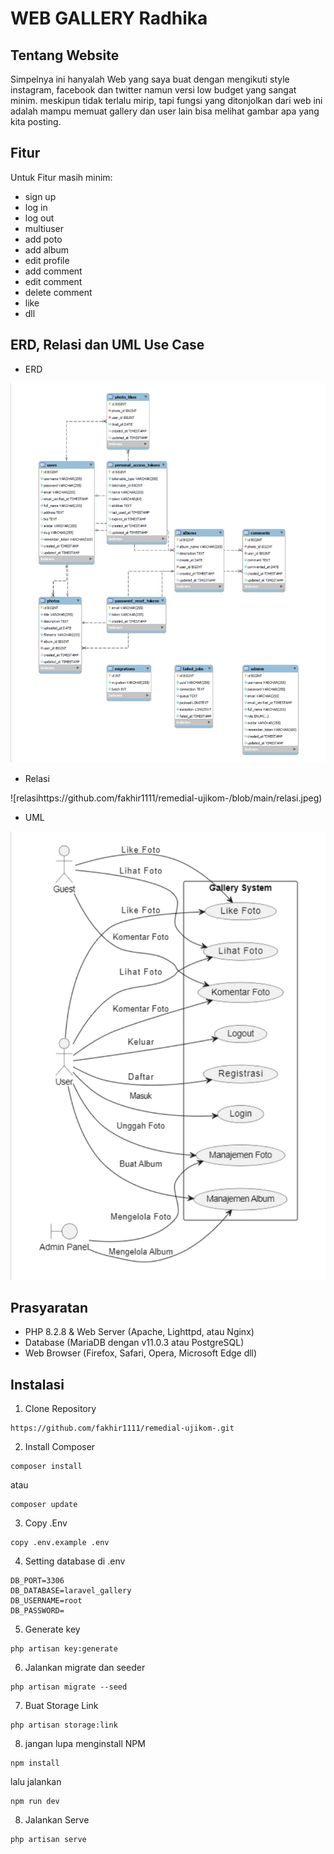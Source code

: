 # WEB GALLERY Radhika

## Tentang Website

Simpelnya ini hanyalah Web yang saya buat dengan mengikuti style instagram, facebook dan twitter namun versi low budget yang sangat minim. meskipun tidak terlalu mirip, tapi fungsi yang ditonjolkan dari web ini adalah mampu memuat gallery dan user lain bisa melihat gambar apa yang kita posting.

## Fitur

Untuk Fitur masih minim:
- sign up
- log in
- log out
- multiuser
- add poto
- add album
- edit profile
- add comment
- edit comment
- delete comment
- like
- dll

## ERD, Relasi dan UML Use Case

- ERD

![ERD](https://github.com/fakhir1111/remedial-ujikom-/blob/main/erd.jpeg)

- Relasi

![relasihttps://github.com/fakhir1111/remedial-ujikom-/blob/main/relasi.jpeg)

- UML

![UML](https://github.com/fakhir1111/remedial-ujikom-/blob/main/uml.jpeg)

## Prasyaratan

- PHP 8.2.8 & Web Server (Apache, Lighttpd, atau Nginx)
- Database (MariaDB dengan v11.0.3 atau PostgreSQL)
- Web Browser (Firefox, Safari, Opera, Microsoft Edge dll)

## Instalasi
1. Clone Repository
```
https://github.com/fakhir1111/remedial-ujikom-.git
```

2. Install Composer
```
composer install
```
atau
```
composer update
```

3. Copy .Env
```
copy .env.example .env
```

4. Setting database di .env
```
DB_PORT=3306
DB_DATABASE=laravel_gallery
DB_USERNAME=root
DB_PASSWORD=
```

5. Generate key
```
php artisan key:generate
```

6. Jalankan migrate dan seeder
```
php artisan migrate --seed
```

7. Buat Storage Link
```
php artisan storage:link
```

8. jangan lupa menginstall NPM
```
npm install
```
lalu jalankan
```
npm run dev
```

8. Jalankan Serve
```
php artisan serve
```
